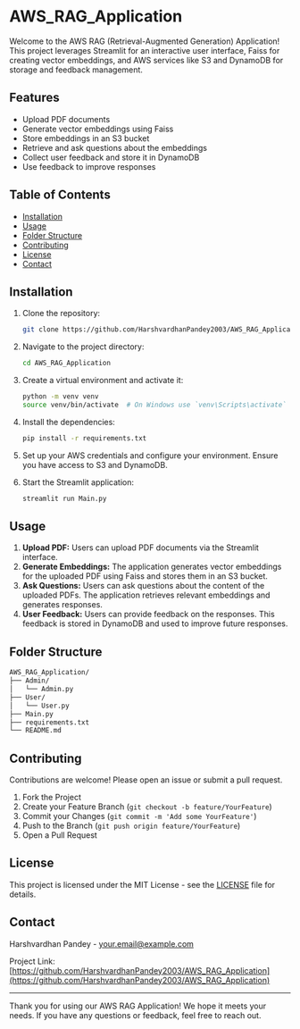 # AWS_RAG_Application

Welcome to the AWS RAG (Retrieval-Augmented Generation) Application! This project leverages Streamlit for an interactive user interface, Faiss for creating vector embeddings, and AWS services like S3 and DynamoDB for storage and feedback management.

## Features

- Upload PDF documents
- Generate vector embeddings using Faiss
- Store embeddings in an S3 bucket
- Retrieve and ask questions about the embeddings
- Collect user feedback and store it in DynamoDB
- Use feedback to improve responses

## Table of Contents

- [Installation](#installation)
- [Usage](#usage)
- [Folder Structure](#folder-structure)
- [Contributing](#contributing)
- [License](#license)
- [Contact](#contact)

## Installation

1. Clone the repository:
    ```sh
    git clone https://github.com/HarshvardhanPandey2003/AWS_RAG_Application.git
    ```

2. Navigate to the project directory:
    ```sh
    cd AWS_RAG_Application
    ```

3. Create a virtual environment and activate it:
    ```sh
    python -m venv venv
    source venv/bin/activate  # On Windows use `venv\Scripts\activate`
    ```

4. Install the dependencies:
    ```sh
    pip install -r requirements.txt
    ```

5. Set up your AWS credentials and configure your environment. Ensure you have access to S3 and DynamoDB.

6. Start the Streamlit application:
    ```sh
    streamlit run Main.py
    ```

## Usage

1. **Upload PDF:** Users can upload PDF documents via the Streamlit interface.
2. **Generate Embeddings:** The application generates vector embeddings for the uploaded PDF using Faiss and stores them in an S3 bucket.
3. **Ask Questions:** Users can ask questions about the content of the uploaded PDFs. The application retrieves relevant embeddings and generates responses.
4. **User Feedback:** Users can provide feedback on the responses. This feedback is stored in DynamoDB and used to improve future responses.

## Folder Structure

```sh
AWS_RAG_Application/
├── Admin/
│   └── Admin.py
├── User/
│   └── User.py
├── Main.py
├── requirements.txt
└── README.md
```

## Contributing

Contributions are welcome! Please open an issue or submit a pull request.

1. Fork the Project
2. Create your Feature Branch (`git checkout -b feature/YourFeature`)
3. Commit your Changes (`git commit -m 'Add some YourFeature'`)
4. Push to the Branch (`git push origin feature/YourFeature`)
5. Open a Pull Request

## License

This project is licensed under the MIT License - see the [LICENSE](LICENSE) file for details.

## Contact

Harshvardhan Pandey - [your.email@example.com](mailto:harshvardhanpandey2003@example.com)

Project Link: [https://github.com/HarshvardhanPandey2003/AWS_RAG_Application](https://github.com/HarshvardhanPandey2003/AWS_RAG_Application)

---

Thank you for using our AWS RAG Application! We hope it meets your needs. If you have any questions or feedback, feel free to reach out.
